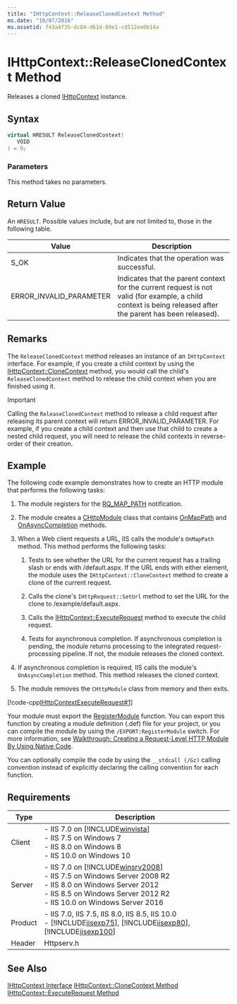 ```yaml
---
title: "IHttpContext::ReleaseClonedContext Method"
ms.date: "10/07/2016"
ms.assetid: f43a4f35-dc84-d61d-09e1-cd512ee0b14a
---
```

# IHttpContext::ReleaseClonedContext Method
Releases a cloned [IHttpContext](../../web-development-reference/native-code-api-reference/ihttpcontext-interface.md) instance.  
  
## Syntax  
  
```cpp  
virtual HRESULT ReleaseClonedContext(  
   VOID  
) = 0;  
```  
  
### Parameters  
 This method takes no parameters.  
  
## Return Value  
 An `HRESULT`. Possible values include, but are not limited to, those in the following table.  
  
|Value|Description|  
|-----------|-----------------|  
|S_OK|Indicates that the operation was successful.|  
|ERROR_INVALID_PARAMETER|Indicates that the parent context for the current request is not valid (for example, a child context is being released after the parent has been released).|  
  
## Remarks  
 The `ReleaseClonedContext` method releases an instance of an `IHttpContext` interface. For example, if you create a child context by using the [IHttpContext::CloneContext](../../web-development-reference/native-code-api-reference/ihttpcontext-clonecontext-method.md) method, you would call the child's `ReleaseClonedContext` method to release the child context when you are finished using it.  
  
> [!IMPORTANT]
>  Calling the `ReleaseClonedContext` method to release a child request after releasing its parent context will return ERROR_INVALID_PARAMETER. For example, if you create a child context and then use that child to create a nested child request, you will need to release the child contexts in reverse-order of their creation.  
  
## Example  
 The following code example demonstrates how to create an HTTP module that performs the following tasks:  
  
1. The module registers for the [RQ_MAP_PATH](../../web-development-reference/native-code-api-reference/request-processing-constants.md) notification.  
  
2. The module creates a [CHttpModule](../../web-development-reference/native-code-api-reference/chttpmodule-class.md) class that contains [OnMapPath](../../web-development-reference/native-code-api-reference/chttpmodule-onmappath-method.md) and [OnAsyncCompletion](../../web-development-reference/native-code-api-reference/chttpmodule-onasynccompletion-method.md) methods.  
  
3. When a Web client requests a URL, IIS calls the module's `OnMapPath` method. This method performs the following tasks:  
  
    1. Tests to see whether the URL for the current request has a trailing slash or ends with /default.aspx. If the URL ends with either element, the module uses the `IHttpContext::CloneContext` method to create a clone of the current request.  
  
    2. Calls the clone's `IHttpRequest::SetUrl` method to set the URL for the clone to /example/default.aspx.  
  
    3. Calls the [IHttpContext::ExecuteRequest](../../web-development-reference/native-code-api-reference/ihttpcontext-executerequest-method.md) method to execute the child request.  
  
    4. Tests for asynchronous completion. If asynchronous completion is pending, the module returns processing to the integrated request-processing pipeline. If not, the module releases the cloned context.  
  
4. If asynchronous completion is required, IIS calls the module's `OnAsyncCompletion` method. This method releases the cloned context.  
  
5. The module removes the `CHttpModule` class from memory and then exits.  
  
 [!code-cpp[IHttpContextExecuteRequest#1](../../../samples/snippets/cpp/VS_Snippets_IIS/IIS7/IHttpContextExecuteRequest/cpp/IHttpContextExecuteRequest.cpp#1)]  
  
 Your module must export the [RegisterModule](../../web-development-reference/native-code-api-reference/pfn-registermodule-function.md) function. You can export this function by creating a module definition (.def) file for your project, or you can compile the module by using the `/EXPORT:RegisterModule` switch. For more information, see [Walkthrough: Creating a Request-Level HTTP Module By Using Native Code](../../web-development-reference/native-code-development-overview/walkthrough-creating-a-request-level-http-module-by-using-native-code.md).  
  
 You can optionally compile the code by using the `__stdcall (/Gz)` calling convention instead of explicitly declaring the calling convention for each function.  
  
## Requirements  
  
|Type|Description|  
|----------|-----------------|  
|Client|-   IIS 7.0 on [!INCLUDE[winvista](../../wmi-provider/includes/winvista-md.md)]<br />-   IIS 7.5 on Windows 7<br />-   IIS 8.0 on Windows 8<br />-   IIS 10.0 on Windows 10|  
|Server|-   IIS 7.0 on [!INCLUDE[winsrv2008](../../wmi-provider/includes/winsrv2008-md.md)]<br />-   IIS 7.5 on Windows Server 2008 R2<br />-   IIS 8.0 on Windows Server 2012<br />-   IIS 8.5 on Windows Server 2012 R2<br />-   IIS 10.0 on Windows Server 2016|  
|Product|-   IIS 7.0, IIS 7.5, IIS 8.0, IIS 8.5, IIS 10.0<br />-   [!INCLUDE[iisexp75](../../web-development-reference/native-code-api-reference/includes/iisexp75-md.md)], [!INCLUDE[iisexp80](../../web-development-reference/native-code-api-reference/includes/iisexp80-md.md)], [!INCLUDE[iisexp100](../../web-development-reference/native-code-api-reference/includes/iisexp100-md.md)]|  
|Header|Httpserv.h|  
  
## See Also  
 [IHttpContext Interface](../../web-development-reference/native-code-api-reference/ihttpcontext-interface.md)
 [IHttpContext::CloneContext Method](../../web-development-reference/native-code-api-reference/ihttpcontext-clonecontext-method.md)
 [IHttpContext::ExecuteRequest Method](../../web-development-reference/native-code-api-reference/ihttpcontext-executerequest-method.md)
